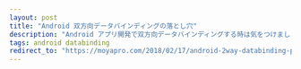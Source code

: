 ```yaml
---
layout: post
title: "Android 双方向データバインディングの落とし穴"
description: "Android アプリ開発で双方向データバインディングする時は気をつけましょうって話です。"
tags: android databinding
redirect_to: "https://moyapro.com/2018/02/17/android-2way-databinding-pitfall/"
---
```


